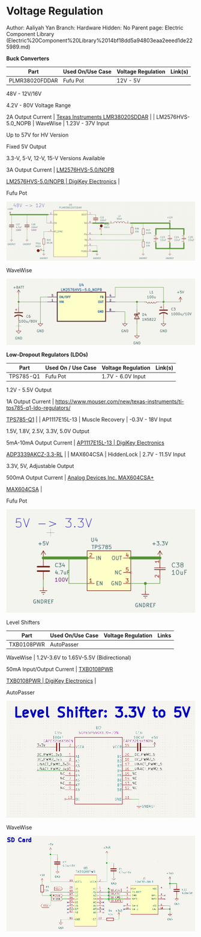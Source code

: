 # Voltage Regulation

Author: Aaliyah Yan
Branch: Hardware
Hidden: No
Parent page: Electric Component Library (Electric%20Component%20Library%2014bf18dd5a94803eaa2eeed1de225989.md)

**Buck Converters**

| Part | Used On/Use Case | Voltage Regulation | Link(s) |
| --- | --- | --- | --- |
| PLMR38020FDDAR | Fufu Pot | 12V - 5V

48V - 12V/16V

4.2V - 80V Voltage Range

2A Output Current | [Texas Instruments LMR38020SDDAR](https://www.mouser.com/ProductDetail/Texas-Instruments/LMR38020SDDAR?qs=Rp5uXu7WBW%252BVq2PF2vRuwg%3D%3D&_gl=1*9zbkuh*_ga*MTA0NDQzNDQxOC4xNzAxODUxMTcw*_ga_15W4STQT4T*MTcyMTI2ODk4Ny4xMy4wLjE3MjEyNjg5ODguNTkuMC4w*_ga_1KQLCYKRX3*MTcxMTY3NDg1OC43LjAuMTcxMTY3NDkxOS4wLjAuMA..) |
| LM2576HVS-5.0_NOPB | WaveWise | 1.23V - 37V Input

Up to 57V for HV Version

Fixed 5V Output

3.3-V, 5-V, 12-V, 15-V Versions Available

3A Output Current | [LM2576HVS-5.0/NOPB](https://www.snapeda.com/parts/LM2576HVS-5.0/NOPB/Texas%20Instruments/view-part/?ref=search&t=LM2576HVS-5.0%2FNOPB)

[LM2576HVS-5.0/NOPB | DigiKey Electronics](https://www.digikey.com/en/products/detail/texas-instruments/LM2576HVS-5-0-NOPB/363649) |

Fufu Pot

![image.png](Voltage%20Regulation%20150f18dd5a94801aa0fff8bc344f9063/image.png)

WaveWise 

![image.png](Voltage%20Regulation%20150f18dd5a94801aa0fff8bc344f9063/image%201.png)

**Low-Dropout Regulators (LDOs)**

| Part | Used On / Use Case | Voltage Regulation | Link(s) |
| --- | --- | --- | --- |
| TPS785-Q1 | Fufu Pot | 1.7V - 6.0V Input

1.2V - 5.5V Output

1A Output Current | https://www.mouser.com/new/texas-instruments/ti-tps785-q1-ldo-regulators/

[TPS785-Q1](https://www.ti.com/product/TPS785-Q1?bm-verify=AAQAAAAJ_____yMWqR4NwYxev2ZmCeH2c324k0Hd0JeblH_2vf8Pc-zkuDCQh6ANX6InZDcMsd9Slw_LWcN-pYU1WFeIinbKYMYV8HhVJBlo1uEcdLtVdz5nN_UCZh2fyLdvZu1QN-Su2CEMj8ZC1Nva0tmfV2av12SrH7A9e1Pa_uB7HofOL68t2SNAlTpGJxhXRqvLJh8j-55orDglxJ-2xxf30aFyr2Za5xmfXfo3ruIVXJRXHwJ4JqjQzB0-uR2CKz41NPyKFFBiFB9Oe1ydgIu8HbfjqDFjhsXZwkeCdyzkCPJGWNyZz4H6XbBmECdz) |
| AP1117E15L-13 | Muscle Recovery | -0.3V - 18V Input

1.5V, 1.8V, 2.5V, 3.3V, 5.0V Output

5mA-10mA Output Current | [AP1117E15L-13 | DigiKey Electronics](https://www.digikey.com/en/products/detail/diodes-incorporated/AP1117E15L-13/4249557)

[ADP3339AKCZ-3.3-RL](https://www.snapeda.com/parts/ADP3339AKCZ-3.3-RL/Analog%20Devices/view-part/?ref=search&t=sot223-3)
 |
| MAX604CSA | HiddenLock | 2.7V - 11.5V Input

3.3V, 5V, Adjustable Output

500mA Output Current | [Analog Devices Inc. MAX604CSA+](https://www.mouser.com/ProductDetail/Analog-Devices-Maxim-Integrated/MAX604CSA%2b?qs=sGAEpiMZZMutXGli8Ay4kAk%2FWsVShuMFvs0ZpQQO%2FXM%3D)

[MAX604CSA](https://www.snapeda.com/parts/MAX604CSA/Analog%20Devices/view-part/?ref=search&t=%20MAX604CSA) |

Fufu Pot 

![image.png](Voltage%20Regulation%20150f18dd5a94801aa0fff8bc344f9063/image%202.png)

Level Shifters

| Part  | Used On/Use Case | Voltage Regulation | Links |
| --- | --- | --- | --- |
| TXB0108PWR | AutoPasser

WaveWise | 1.2V-3.6V to 1.65V-5.5V (Bidirectional)

50mA Input/Output Current | [TXB0108PWR](https://www.snapeda.com/parts/TXB0108PWR/Texas%20Instruments/view-part/?ref=dk&t=TXB0108PWR&con_ref=None)

[TXB0108PWR | DigiKey Electronics](https://www.digikey.com/en/products/detail/texas-instruments/TXB0108PWR/1305700?utm_adgroup=Texas%20Instruments&utm_source=google&utm_medium=cpc&utm_campaign=PMax:%20Smart%20Shopping_Supplier_Texas%20Instruments&utm_term=&utm_content=Texas%20Instruments&gclid=Cj0KCQiArsefBhCbARIsAP98hXRx100KSFTjNZMQfrK06frZAdMEi0Rocp9ctQ4YfcZy91aO5WaPXLEaAkAXEALw_wcB) |

AutoPasser 

![image.png](Voltage%20Regulation%20150f18dd5a94801aa0fff8bc344f9063/image%203.png)

WaveWise 

![image.png](Voltage%20Regulation%20150f18dd5a94801aa0fff8bc344f9063/image%204.png)